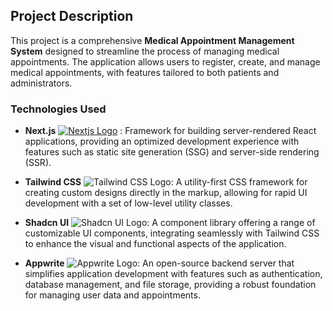 ## Project Description

This project is a comprehensive **Medical Appointment Management System** designed to streamline the process of managing medical appointments. The application allows users to register, create, and manage medical appointments, with features tailored to both patients and administrators. 


### Technologies Used


- **Next.js** [![Nextjs Logo](https://skillicons.dev/icons?i=nextjs)](https://skillicons.dev) : Framework for building server-rendered React applications, providing an optimized development experience with features such as static site generation (SSG) and server-side rendering (SSR).

- **Tailwind CSS** ![Tailwind CSS Logo](https://img.icons8.com/ios/50/000000/tailwindcss.png): A utility-first CSS framework for creating custom designs directly in the markup, allowing for rapid UI development with a set of low-level utility classes.

- **Shadcn UI** ![Shadcn UI Logo](https://img.icons8.com/ios/50/000000/ui.png): A component library offering a range of customizable UI components, integrating seamlessly with Tailwind CSS to enhance the visual and functional aspects of the application.

- **Appwrite** ![Appwrite Logo](https://img.icons8.com/ios/50/000000/appwrite.png): An open-source backend server that simplifies application development with features such as authentication, database management, and file storage, providing a robust foundation for managing user data and appointments.
